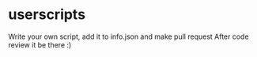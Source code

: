 # userscripts

Write your own script, add it to info.json and make pull request
After code review it be there :)